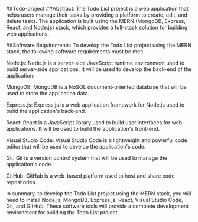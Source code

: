 ##Todo-project
##Abstract:
The Todo List project is a web application that helps users manage their tasks by providing a platform to create, edit, and delete tasks. The application is built using the MERN (MongoDB, Express, React, and Node.js) stack, which provides a full-stack solution for building web applications.

##Software Requirements:
To develop the Todo List project using the MERN stack, the following software requirements must be met:

Node.js: Node.js is a server-side JavaScript runtime environment used to build server-side applications. It will be used to develop the back-end of the application.

MongoDB: MongoDB is a NoSQL document-oriented database that will be used to store the application data.

Express.js: Express.js is a web application framework for Node.js used to build the application's back-end.

React: React is a JavaScript library used to build user interfaces for web applications. It will be used to build the application's front-end.

Visual Studio Code: Visual Studio Code is a lightweight and powerful code editor that will be used to develop the application's code.

Git: Git is a version control system that will be used to manage the application's code.

GitHub: GitHub is a web-based platform used to host and share code repositories.

In summary, to develop the Todo List project using the MERN stack, you will need to install Node.js, MongoDB, Express.js, React, Visual Studio Code, Git, and GitHub. These software tools will provide a complete development environment for building the Todo List project.
